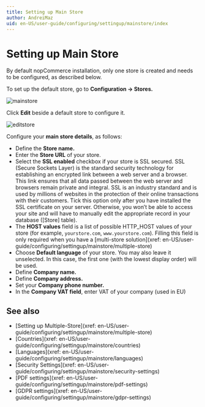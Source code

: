 ```yaml
---
title: Setting up Main Store
author: AndreiMaz
uid: en-US/user-guide/configuring/settingup/mainstore/index
---
```


# Setting up Main Store

By default nopCommerce installation, only one store is created and needs to be configured, as described below.

To set up the default store, go to **Configuration → Stores.**

![mainstore](_static/index/mainstore.png)

Click **Edit** beside a default store to configure it.

![editstore](_static/index/Store-Edit.png)

Configure your **main store details**, as follows:

* Define the **Store name.**
* Enter the **Store URL** of your store.
* Select the **SSL enabled** checkbox if your store is SSL secured. SSL (Secure Sockets Layer) is the standard security technology for establishing an encrypted link between a web server and a browser. This link ensures that all data passed between the web server and browsers remain private and integral. SSL is an industry standard and is used by millions of websites in the protection of their online transactions with their customers. Tick this option only after you have installed the SSL certificate on your server. Otherwise, you won’t be able to access your site and will have to manually edit the appropriate record in your database ([Store] table).
* The **HOST values** field is a list of possible HTTP_HOST values of your store (for example, `yourstore.com`, `www.yourstore.com`). Filling this field is only required when you have a [multi-store solution](xref: en-US/user-guide/configuring/settingup/mainstore/multiple-store)
* Choose **Default language** of your store. You may also leave it unselected. In this case, the first one (with the lowest display order) will be used.
* Define **Company name.**
* Define **Company address.**
* Set your **Company phone number.**
* In the **Company VAT field**, enter VAT of your company (used in EU)

## See also

* [Setting up Multiple-Store](xref: en-US/user-guide/configuring/settingup/mainstore/multiple-store)
* [Countries](xref: en-US/user-guide/configuring/settingup/mainstore/countries)
* [Languages](xref: en-US/user-guide/configuring/settingup/mainstore/languages)
* [Security Settings](xref: en-US/user-guide/configuring/settingup/mainstore/security-settings)
* [PDF settings](xref: en-US/user-guide/configuring/settingup/mainstore/pdf-settings)
* [GDPR settings](xref: en-US/user-guide/configuring/settingup/mainstore/gdpr-settings)
